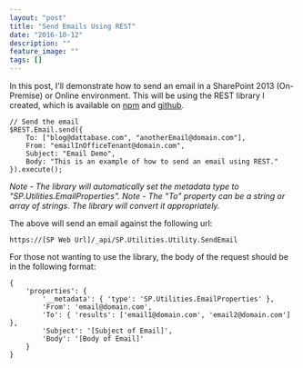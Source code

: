 ```yaml
---
layout: "post"
title: "Send Emails Using REST"
date: "2016-10-12"
description: ""
feature_image: ""
tags: []
---
```


In this post, I'll demonstrate how to send an email in a SharePoint 2013 (On-Premise) or Online environment. This will be using the REST library I created, which is available on [npm](https://npmjs.com/packages/gd-sprest) and [github](https://github.com/gunjandatta/sprest).

<!--more-->

```
// Send the email
$REST.Email.send({
    To: ["blog@dattabase.com", "anotherEmail@domain.com"],
    From: "emailInOfficeTenant@domain.com",
    Subject: "Email Demo",
    Body: "This is an example of how to send an email using REST."
}).execute();

```

_Note - The library will automatically set the metadata type to "SP.Utilities.EmailProperties"._ _Note - The "To" property can be a string or array of strings. The library will convert it appropriately._

The above will send an email against the following url:

```
https://[SP Web Url]/_api/SP.Utilities.Utility.SendEmail

```

For those not wanting to use the library, the body of the request should be in the following format:

```
{
    'properties': {
        '__metadata': { 'type': 'SP.Utilities.EmailProperties' },
        'From': 'email@domain.com',
        'To': { 'results': ['email1@domain.com', 'email2@domain.com'] },
        'Subject': '[Subject of Email]',
        'Body': '[Body of Email]'
    }
}

```
